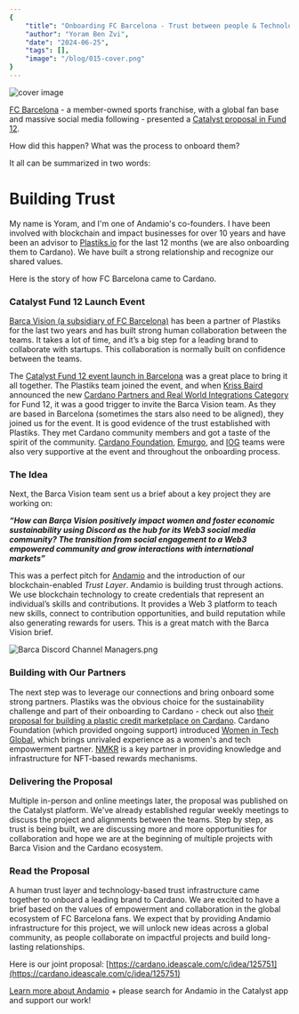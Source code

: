```yaml
---
{
    "title": "Onboarding FC Barcelona - Trust between people & Technology that builds trust",
    "author": "Yoram Ben Zvi",
    "date": "2024-06-25",
    "tags": [],
    "image": "/blog/015-cover.png"
}
---
```


![cover image](/blog/015-cover.png)

[FC Barcelona](https://www.fcbarcelona.com/) - a member-owned sports franchise, with a global fan base and massive social media following - presented a [Catalyst proposal in Fund 12](https://cardano.ideascale.com/c/idea/125751).

How did this happen? What was the process to onboard them?

It all can be summarized in two words:

# Building Trust

My name is Yoram, and I'm one of Andamio's co-founders. I have been involved with blockchain and impact businesses for over 10 years and have been an advisor to [Plastiks.io](https://www.plastiks.io/) for the last 12 months (we are also onboarding them to Cardano). We have built a strong relationship and recognize our shared values.

Here is the story of how FC Barcelona came to Cardano.

### Catalyst Fund 12 Launch Event

[Barca Vision (a subsidiary of FC Barcelona)](https://barcavision.fcbarcelona.com/) has been a partner of Plastiks for the last two years and has built strong human collaboration between the teams. It takes a lot of time, and it’s a big step for a leading brand to collaborate with startups. This collaboration is normally built on confidence between the teams.

The [Catalyst Fund 12 event launch in Barcelona](https://lu.ma/m5lq3loo) was a great place to bring it all together. The Plastiks team joined the event, and when [Kriss Baird](https://twitter.com/krissbaird) announced the new [Cardano Partners and Real World Integrations Category](https://projectcatalyst.io/funds/12/cardano-partners-and-real-world-integrations) for Fund 12, it was a good trigger to invite the Barca Vision team. As they are based in Barcelona (sometimes the stars also need to be aligned), they joined us for the event. It is good evidence of the trust established with Plastiks. They met Cardano community members and got a taste of the spirit of the community. [Cardano Foundation](https://cardanofoundation.org/), [Emurgo](https://www.emurgo.io/), and [IOG](https://iohk.io/) teams were also very supportive at the event and throughout the onboarding process.

### The Idea

Next, the Barca Vision team sent us a brief about a key project they are working on:

***“How can Barça Vision positively impact women and foster economic sustainability using Discord as the hub for its Web3 social media community? The transition from social engagement to a Web3 empowered community and grow interactions with international markets”***

This was a perfect pitch for [Andamio](https://andamio.io) and the introduction of our blockchain-enabled *Trust Layer*. Andamio is building trust through actions. We use blockchain technology to create credentials that represent an individual’s skills and contributions. It provides a Web 3 platform to teach new skills, connect to contribution opportunities, and build reputation while also generating rewards for users. This is a great match with the Barca Vision brief.

![Barca Discord Channel Managers.png](/blog/015-barca.png)

### Building with Our Partners

The next step was to leverage our connections and bring onboard some strong partners. Plastiks was the obvious choice for the sustainability challenge and part of their onboarding to Cardano - check out also [their proposal for building a plastic credit marketplace on Cardano](https://cardano.ideascale.com/c/idea/119232). Cardano Foundation (which provided ongoing support) introduced [Women in Tech Global](https://women-in-tech.org/), which brings unrivaled experience as a women's and tech empowerment partner. [NMKR](https://www.nmkr.io/) is a key partner in providing knowledge and infrastructure for NFT-based rewards mechanisms.

### Delivering the Proposal

Multiple in-person and online meetings later, the proposal was published on the Catalyst platform. We've already established regular weekly meetings to discuss the project and alignments between the teams. Step by step, as trust is being built, we are discussing more and more opportunities for collaboration and hope we are at the beginning of multiple projects with Barca Vision and the Cardano ecosystem.


### Read the Proposal

A human trust layer and technology-based trust infrastructure came together to onboard a leading brand to Cardano. We are excited to have a brief based on the values of empowerment and collaboration in the global ecosystem of FC Barcelona fans. We expect that by providing Andamio infrastructure for this project, we will unlock new ideas across a global community, as people collaborate on impactful projects and build long-lasting relationships.


Here is our joint proposal: [https://cardano.ideascale.com/c/idea/125751](https://cardano.ideascale.com/c/idea/125751)

[Learn more about Andamio](https://andamio.io) + please search for Andamio in the Catalyst app and support our work!
